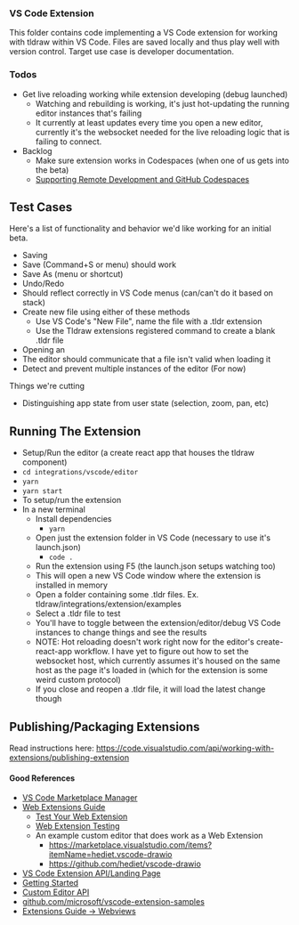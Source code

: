 ### VS Code Extension

This folder contains code implementing a VS Code extension for working with tldraw within VS Code. Files are saved locally and thus play well with version control. Target use case is developer documentation.

### Todos

- Get live reloading working while extension developing (debug launched)
  - Watching and rebuilding is working, it's just hot-updating the running editor instances that's failing
  - It currently at least updates every time you open a new editor, currently it's the websocket
    needed for the live reloading logic that is failing to connect.
- Backlog
  - Make sure extension works in Codespaces (when one of us gets into the beta)
  - [Supporting Remote Development and GitHub Codespaces](https://code.visualstudio.com/api/advanced-topics/remote-extensions)


## Test Cases
Here's a list of functionality and behavior we'd like working for an initial beta.

 - Saving
  - Save (Command+S or menu) should work
  - Save As (menu or shortcut)
 - Undo/Redo
  - Should reflect correctly in VS Code menus (can/can't do it based on stack)
 - Create new file using either of these methods
   - Use VS Code's "New File", name the file with a .tldr extension 
   - Use the Tldraw extensions registered command to create a blank .tldr file
 - Opening an
 - The editor should communicate that a file isn't valid when loading it
 - Detect and prevent multiple instances of the editor (For now)

Things we're cutting
 - Distinguishing app state from user state (selection, zoom, pan, etc)

## Running The Extension

- Setup/Run the editor (a create react app that houses the tldraw component)
 - `cd integrations/vscode/editor`
 - `yarn`
 - `yarn start`
- To setup/run the extension 
 - In a new terminal
   - Install dependencies 
     - `yarn`
   - Open just the extension folder in VS Code (necessary to use it's launch.json)
     - `code .`
   - Run the extension using F5 (the launch.json setups watching too)
    - This will open a new VS Code window where the extension is installed in memory
    - Open a folder containing some .tldr files. Ex. tldraw/integrations/extension/examples
    - Select a .tldr file to test
    - You'll have to toggle between the extension/editor/debug VS Code instances to change things and see the results 
    - NOTE: Hot reloading doesn't work right now for the editor's create-react-app workflow. I have yet to figure out how to set the websocket host, which currently assumes it's housed on the same host as the page it's loaded in (which for the extension is some weird custom protocol)
     - If you close and reopen a .tldr file, it will load the latest change though

## Publishing/Packaging Extensions

Read instructions here:
https://code.visualstudio.com/api/working-with-extensions/publishing-extension

#### Good References

- [VS Code Marketplace Manager](https://marketplace.visualstudio.com/manage/)
- [Web Extensions Guide](https://code.visualstudio.com/api/extension-guides/web-extensions)
  - [Test Your Web Extension](https://code.visualstudio.com/api/extension-guides/web-extensions#test-your-web-extension)
  - [Web Extension Testing](https://code.visualstudio.com/api/extension-guides/web-extensions#web-extension-tests)
  - An example custom editor that does work as a Web Extension
    - https://marketplace.visualstudio.com/items?itemName=hediet.vscode-drawio
    - https://github.com/hediet/vscode-drawio
- [VS Code Extension API/Landing Page](https://code.visualstudio.com/api)
- [Getting Started](https://code.visualstudio.com/api/get-started/your-first-extension)
- [Custom Editor API](https://code.visualstudio.com/api/extension-guides/custom-editors)
- [github.com/microsoft/vscode-extension-samples](https://github.com/microsoft/vscode-extension-samples)
- [Extensions Guide -> Webviews](https://code.visualstudio.com/api/extension-guides/webview)
